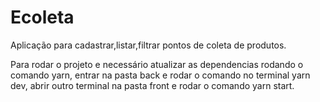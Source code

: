 # Ecoleta

Aplicação para cadastrar,listar,filtrar pontos de coleta de produtos.

Para rodar o projeto e necessário atualizar as dependencias rodando o comando yarn,
entrar na pasta back e rodar o comando no terminal yarn dev,
abrir outro terminal na pasta front e rodar o comando yarn start.
